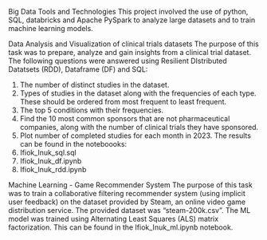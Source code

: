 Big Data Tools and Technologies 
This project involved the use of python, SQL, databricks and Apache PySpark to analyze large datasets and to train machine learning models.

Data Analysis and Visualization of clinical trials datasets
The purpose of this task was to prepare, analyze and gain insights from a clinical trial dataset. 
The following questions were answered using Resilient DIstributed Datatsets (RDD), Dataframe (DF) and SQL:
1. The number of distinct studies in the dataset.
2. Types of studies in the dataset along with the frequencies of each type. These should be ordered from most frequent to least frequent.
3. The top 5 conditions with their frequencies.
4. Find the 10 most common sponsors that are not pharmaceutical companies, along with the number of clinical trials they have sponsored. 
5. Plot number of completed studies for each month in 2023.
The results can be found in the noteboooks:
1. Ifiok_Inuk_sql.sql
2. Ifiok_Inuk_df.ipynb
3. Ifiok_Inuk_rdd.ipynb

Machine Learning - Game Recommender System 
The purpose of this task was to train a collaborative filtering recommender system (using implicit user feedback) on the dataset provided by Steam, an online video game distribution service.
The provided dataset was “steam-200k.csv”. The ML model was trained using Alternating Least Squares (ALS) matrix factorization.
This can be found in the Ifiok_Inuk_ml.ipynb notebook.
